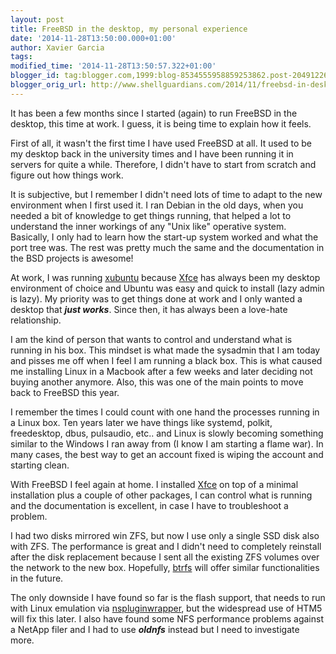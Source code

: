 ```yaml
---
layout: post
title: FreeBSD in the desktop, my personal experience
date: '2014-11-28T13:50:00.000+01:00'
author: Xavier Garcia
tags: 
modified_time: '2014-11-28T13:50:57.322+01:00'
blogger_id: tag:blogger.com,1999:blog-8534555958859253862.post-2049122635432466156
blogger_orig_url: http://www.shellguardians.com/2014/11/freebsd-in-desktop-my-personal.html
---
```

It has been a few months since I started (again) to run FreeBSD in the desktop, this time at work. I guess, it is being time to explain how it feels.

First of all, it wasn't the first time I have used FreeBSD at all. It used to be my desktop back in the university times and I have been running it in servers for quite a while. Therefore, I didn't have to start from scratch and figure out how things work.

It is subjective, but I remember I didn't need lots of time to adapt to the new environment when I first used it. I ran Debian in the old days, when you needed a bit of knowledge to get things running, that helped a lot to understand the inner workings of any "Unix like" operative system. Basically, I only had to learn how the start-up system worked and what the port tree was. The rest was pretty much the same and the documentation in the BSD projects is awesome!

At work, I was running [xubuntu](http://xubuntu.org/) because [Xfce](http://www.xfce.org/) has always been my desktop environment of choice and Ubuntu was easy and quick to install (lazy admin is lazy). My priority was to get things done at work and I only wanted a desktop that _**just works**_. Since then, it has always been a love-hate relationship.

I am the kind of person that wants to control and understand what is running in his box. This mindset is what made the sysadmin that I am today and pisses me off when I feel I am running a black box. This is what caused me installing Linux in a Macbook after a few weeks and later deciding not buying another anymore. Also, this was one of the main points to move back to FreeBSD this year.

I remember the times I could count with one hand the processes running in a Linux box. Ten years later we have things like systemd, polkit, freedesktop, dbus, pulsaudio, etc.. and Linux is slowly becoming something similar to the Windows I ran away from (I know I am starting a flame war). In many cases, the best way to get an account fixed is wiping the account and starting clean.

With FreeBSD I feel again at home. I installed [Xfce](http://www.xfce.org/) on top of a minimal installation plus a couple of other packages, I can control what is running and the documentation is excellent, in case I have to troubleshoot a problem.

I had two disks mirrored win ZFS, but now I use only a single SSD disk also with ZFS. The performance is great and I didn't need to completely reinstall after the disk replacement because I sent all the existing ZFS volumes over the network to the new box. Hopefully, [btrfs](https://btrfs.wiki.kernel.org/) will offer similar functionalities in the future.

The only downside I have found so far is the flash support, that needs to run with Linux emulation via [nspluginwrapper](http://nspluginwrapper.org/), but the widespread use of HTM5 will fix this later. I also have found some NFS performance problems against a NetApp filer and I had to use _**oldnfs**_ instead but I need to investigate more.
